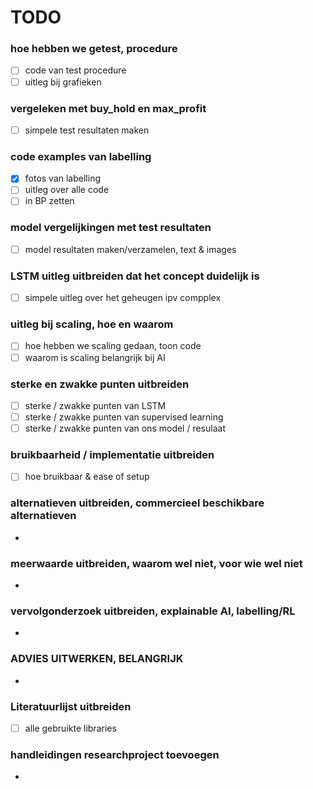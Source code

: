 # TODO
### hoe hebben we getest, procedure
* [ ] code van test procedure
* [ ] uitleg bij grafieken
### vergeleken met buy_hold en max_profit
* [ ] simpele test resultaten maken
### code examples van labelling
- [x] fotos van labelling
- [ ] uitleg over alle code
- [ ] in BP zetten
### model vergelijkingen met test resultaten
* [ ] model resultaten maken/verzamelen, text & images
### LSTM uitleg uitbreiden dat het concept duidelijk is
* [ ] simpele uitleg over het geheugen ipv compplex
### uitleg bij scaling, hoe en waarom
* [ ] hoe hebben we scaling gedaan, toon code
* [ ] waarom is scaling belangrijk bij AI 
### sterke en zwakke punten uitbreiden
* [ ] sterke / zwakke punten van LSTM
* [ ] sterke / zwakke punten van supervised learning
* [ ] sterke / zwakke punten van ons model / resulaat
### bruikbaarheid / implementatie uitbreiden
* [ ] hoe bruikbaar & ease of setup
### alternatieven uitbreiden, commercieel beschikbare alternatieven
* 
### meerwaarde uitbreiden, waarom wel niet, voor wie wel niet
* 
### vervolgonderzoek uitbreiden, explainable AI, labelling/RL
* 
### ADVIES UITWERKEN, BELANGRIJK
* 

### Literatuurlijst uitbreiden
* [ ] alle gebruikte libraries
### handleidingen researchproject toevoegen
* 
